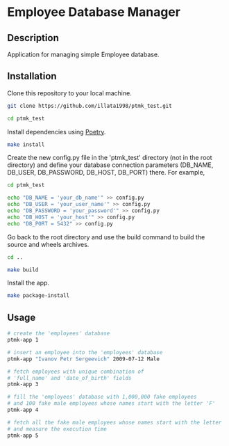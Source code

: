 # Employee Database Manager

## Description
Application for managing simple Employee database.

## Installation
Clone this repository to your local machine.
```bash
git clone https://github.com/illata1998/ptmk_test.git

cd ptmk_test
```
Install dependencies using [Poetry](https://python-poetry.org/docs/).
```bash
make install
```
Create the new config.py file in the 'ptmk_test' directory (not in the root directory) and define your database connection parameters (DB_NAME, DB_USER, DB_PASSWORD, DB_HOST, DB_PORT) there. For example,
```bash
cd ptmk_test

echo "DB_NAME = 'your_db_name'" >> config.py
echo "DB_USER = 'your_user_name'" >> config.py
echo "DB_PASSWORD = 'your_password'" >> config.py
echo "DB_HOST = 'your_host'" >> config.py
echo "DB_PORT = 5432" >> config.py
```
Go back to the root directory and use the build command to build the source and wheels archives.
```bash
cd ..

make build
```
Install the app.
```bash
make package-install
```

## Usage
```bash
# create the 'employees' database
ptmk-app 1

# insert an employee into the 'employees' database
ptmk-app "Ivanov Petr Sergeevich" 2009-07-12 Male

# fetch employees with unique combination of 
# 'full_name' and 'date_of_birth' fields
ptmk-app 3

# fill the 'employees' database with 1,000,000 fake employees
# and 100 fake male employees whose names start with the letter 'F'
ptmk-app 4

# fetch all the fake male employees whose names start with the letter 'F'
# and measure the execution time
ptmk-app 5
```
